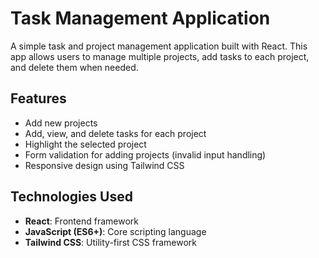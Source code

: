 # Task Management Application

A simple task and project management application built with React. This app allows users to manage multiple projects, add tasks to each project, and delete them when needed.

## Features

- Add new projects
- Add, view, and delete tasks for each project
- Highlight the selected project
- Form validation for adding projects (invalid input handling)
- Responsive design using Tailwind CSS

## Technologies Used

- **React**: Frontend framework
- **JavaScript (ES6+)**: Core scripting language
- **Tailwind CSS**: Utility-first CSS framework
